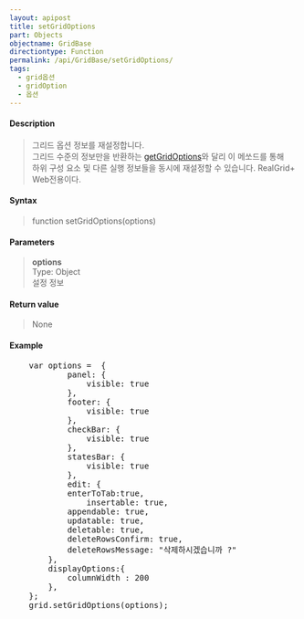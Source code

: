 ```yaml
---
layout: apipost
title: setGridOptions
part: Objects
objectname: GridBase
directiontype: Function
permalink: /api/GridBase/setGridOptions/
tags:
  - grid옵션
  - gridOption
  - 옵션
---
```



#### Description

> 그리드 옵션 정보를 재설정합니다.  
> 그리드 수준의 정보만을 반환하는 [getGridOptions](/api/GridBase/getGridOptions/)와 달리 이 메쏘드를 통해  
> 하위 구성 요소 및 다른 실행 정보들을 동시에 재설정할 수 있습니다. 
> RealGrid+ Web전용이다.

#### Syntax

> function setGridOptions(options)

#### Parameters

> **options**  
> Type: Object  
> 설정 정보  

#### Return value

> None

#### Example

<pre class="prettyprint">
    var options =  {
            panel: {
                visible: true
            },
            footer: {
                visible: true
            },
            checkBar: {
                visible: true
            },
            statesBar: {
                visible: true
            },
            edit: {
        	enterToTab:true,
                insertable: true,
	        appendable: true,
	        updatable: true,
	        deletable: true,
	        deleteRowsConfirm: true,
	        deleteRowsMessage: "삭제하시겠습니까 ?"		    
	    },
	    displayOptions:{
	      	columnWidth : 200
	    },
	};
    grid.setGridOptions(options);
</pre>




